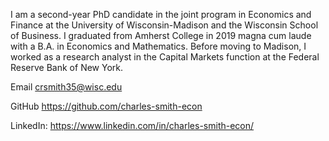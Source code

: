 I am a second-year PhD candidate in the joint program in Economics and Finance at the University of Wisconsin-Madison and the Wisconsin School of Business. I graduated from Amherst College in 2019 magna cum laude with a B.A. in Economics and Mathematics. Before moving to Madison, I worked as a research analyst in the Capital Markets function at the Federal Reserve Bank of New York. 

Email crsmith35@wisc.edu

GitHub https://github.com/charles-smith-econ

LinkedIn: https://www.linkedin.com/in/charles-smith-econ/
